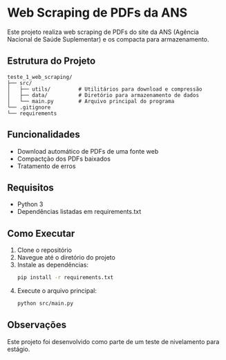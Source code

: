 # Web Scraping de PDFs da ANS

Este projeto realiza web scraping de PDFs do site da ANS (Agência Nacional de Saúde Suplementar) e os compacta para armazenamento.

## Estrutura do Projeto


```
teste_1_web_scraping/
├── src/
│   ├── utils/         # Utilitários para download e compressão
│   ├── data/          # Diretório para armazenamento de dados
│   └── main.py        # Arquivo principal do programa
└── .gitignore
└── requirements
```

## Funcionalidades

- Download automático de PDFs de uma fonte web
- Compactção dos PDFs baixados
- Tratamento de erros 


## Requisitos

- Python 3
- Dependências listadas em requirements.txt 

## Como Executar

1. Clone o repositório
2. Navegue até o diretório do projeto
3. Instale as dependências:
   ```bash
   pip install -r requirements.txt
   ```
4. Execute o arquivo principal:
   ```bash
   python src/main.py
   ```

## Observações

Este projeto foi desenvolvido como parte de um teste de nivelamento para estágio.
